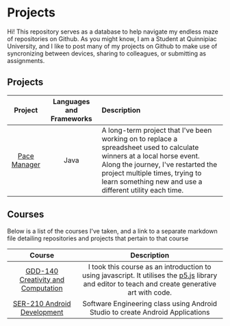 # Projects
Hi! This repository serves as a database to help navigate my endless maze of repositories on Github. As you might know, I am a Student at Quinnipiac University, and I like to post many of my projects on Github to make use of syncronizing between devices, sharing to colleagues, or submitting as assignments.

## Projects
| Project | Languages and Frameworks | Description |
| :---: | :---: | :--- |
| [Pace Manager](https://www.github.com/LittleTealeaf/paceManager) | Java | A long-term project that I've been working on to replace a spreadsheet used to calculate winners at a local horse event. Along the journey, I've restarted the project multiple times, trying to learn something new and use a different utility each time.|

## Courses
Below is a list of the courses I've taken, and a link to a separate markdown file detailing repositories and projects that pertain to that course

| Course | Description |
| :---: | :---: |
| [GDD-140 Creativity and Computation](courses/GDD-140.md) | I took this course as an introduction to using javascript. It utilises the [p5.js](https://p5js.org/) library and editor to teach and create generative art with code.|
| [SER-210 Android Development](courses/SER-210.md) | Software Engineering class using Android Studio to create Android Applications |